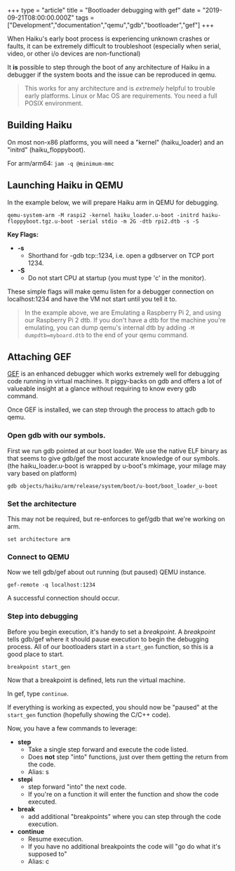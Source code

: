 +++
type = "article"
title = "Bootloader debugging with gef"
date = "2019-09-21T08:00:00.000Z"
tags = ["Development","documentation","qemu","gdb","bootloader","gef"]
+++

When Haiku's early boot process is experiencing unknown crashes or faults, it can be extremely
difficult to troubleshoot (especially when serial, video, or other i/o devices are non-functional)

It **is** possible to step through the boot of any architecture of Haiku in a debugger if the system
boots and the issue can be reproduced in qemu.

> This works for any architecture and is _extremely_ helpful to trouble early platforms. Linux or Mac OS
> are requirements. You need a full POSIX environment.

## Building Haiku

On most non-x86 platforms, you will need a "kernel" (haiku_loader) and an "initrd" (haiku_floppyboot).

For arm/arm64: ```jam -q @minimum-mmc```

## Launching Haiku in QEMU

In the example below, we will prepare Haiku arm in QEMU for debugging.

```
qemu-system-arm -M raspi2 -kernel haiku_loader.u-boot -initrd haiku-floppyboot.tgz.u-boot -serial stdio -m 2G -dtb rpi2.dtb -s -S
```

**Key Flags:**

  * **-s**
    * Shorthand for -gdb tcp::1234, i.e. open a gdbserver on TCP port 1234.
  * **-S**
    * Do not start CPU at startup (you must type 'c' in the monitor).

These simple flags will make qemu listen for a debugger connection on localhost:1234 and have the VM not start until you tell it to.

> In the example above, we are Emulating a Raspberry Pi 2, and using our Raspberry Pi 2 dtb. If you don't have a dtb for the machine
> you're emulating, you can dump qemu's internal dtb by adding ```-M dumpdtb=myboard.dtb``` to the end of your qemu command.

## Attaching GEF

[GEF](https://github.com/hugsy/gef) is an enhanced debugger which works extremely well for debugging code running in virtual machines.
It piggy-backs on gdb and offers a lot of valueable insight at a glance without requiring to know every gdb command.

Once GEF is installed, we can step through the process to attach gdb to qemu.

### Open gdb with our symbols.

First we run gdb pointed at our boot loader.  We use the native ELF binary as that seems to give gdb/gef the most accurate knowledge
of our symbols. (the haiku_loader.u-boot is wrapped by u-boot's mkimage, your milage may vary based on platform)

```gdb objects/haiku/arm/release/system/boot/u-boot/boot_loader_u-boot```

### Set the architecture

This may not be required, but re-enforces to gef/gdb that we're working on arm.

```set architecture arm```

### Connect to QEMU

Now we tell gdb/gef about out running (but paused) QEMU instance.

```gef-remote -q localhost:1234```

A successful connection should occur.

### Step into debugging

Before you begin execution, it's handy to set a *breakpoint*. A *breakpoint* tells gdb/gef where it should pause execution to begin
the debugging process. All of our bootloaders start in a ```start_gen``` function, so this is a good place to start.

```breakpoint start_gen```

Now that a breakpoint is defined, lets run the virtual machine.

In gef, type ```continue```.

If everything is working as expected, you should now be "paused" at the ```start_gen``` function (hopefully showing the C/C++ code).

Now, you have a few commands to leverage:

  * **step**
    * Take a single step forward and execute the code listed.
    * Does **not** step "into" functions, just over them getting the return from the code.
    * Alias: s
  * **stepi**
    * step forward "into" the next code.
    * If you're on a function it will enter the function and show the code executed.
  * **break**
    * add additional "breakpoints" where you can step through the code execution.
  * **continue**
    * Resume execution.
    * If you have no additional breakpoints the code will "go do what it's supposed to"
    * Alias: c


